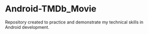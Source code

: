 # Android-TMDb_Movie
Repository created to practice and demonstrate my technical skills in Android development.
